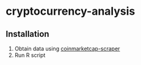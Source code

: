 # cryptocurrency-analysis

## Installation

1. Obtain data using [coinmarketcap-scraper](https://github.com/prouast/coinmarketcap-scraper)
2. Run R script